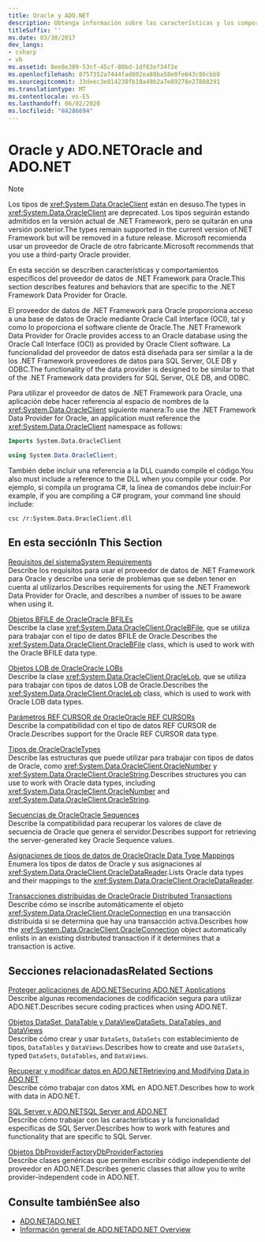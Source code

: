 ```yaml
---
title: Oracle y ADO.NET
description: Obtenga información sobre las características y los comportamientos del proveedor de datos de .NET Framework para Oracle, que proporciona acceso a una base de datos de Oracle mediante la interfaz de llamada de Oracle.
titleSuffix: ''
ms.date: 03/30/2017
dev_langs:
- csharp
- vb
ms.assetid: 8ee8e389-53cf-45cf-80bd-1df63ef34f2e
ms.openlocfilehash: 8757352a7444fad802ea88ba58e0fe643c86cbb8
ms.sourcegitcommit: 33deec3e814238fb18a49b2a7e89278e27888291
ms.translationtype: MT
ms.contentlocale: es-ES
ms.lasthandoff: 06/02/2020
ms.locfileid: "84286694"
---
```

# <a name="oracle-and-adonet"></a><span data-ttu-id="b4fdf-103">Oracle y ADO.NET</span><span class="sxs-lookup"><span data-stu-id="b4fdf-103">Oracle and ADO.NET</span></span>
> [!NOTE]
> <span data-ttu-id="b4fdf-104">Los tipos de <xref:System.Data.OracleClient> están en desuso.</span><span class="sxs-lookup"><span data-stu-id="b4fdf-104">The types in <xref:System.Data.OracleClient> are deprecated.</span></span> <span data-ttu-id="b4fdf-105">Los tipos seguirán estando admitidos en la versión actual de .NET Framework, pero se quitarán en una versión posterior.</span><span class="sxs-lookup"><span data-stu-id="b4fdf-105">The types remain supported in the current version of.NET Framework but will be removed in a future release.</span></span> <span data-ttu-id="b4fdf-106">Microsoft recomienda usar un proveedor de Oracle de otro fabricante.</span><span class="sxs-lookup"><span data-stu-id="b4fdf-106">Microsoft recommends that you use a third-party Oracle provider.</span></span>  
  
 <span data-ttu-id="b4fdf-107">En esta sección se describen características y comportamientos específicos del proveedor de datos de .NET Framework para Oracle.</span><span class="sxs-lookup"><span data-stu-id="b4fdf-107">This section describes features and behaviors that are specific to the .NET Framework Data Provider for Oracle.</span></span>  
  
 <span data-ttu-id="b4fdf-108">El proveedor de datos de .NET Framework para Oracle proporciona acceso a una base de datos de Oracle mediante Oracle Call Interface (OCI), tal y como lo proporciona el software cliente de Oracle.</span><span class="sxs-lookup"><span data-stu-id="b4fdf-108">The .NET Framework Data Provider for Oracle provides access to an Oracle database using the Oracle Call Interface (OCI) as provided by Oracle Client software.</span></span> <span data-ttu-id="b4fdf-109">La funcionalidad del proveedor de datos está diseñada para ser similar a la de los .NET Framework proveedores de datos para SQL Server, OLE DB y ODBC.</span><span class="sxs-lookup"><span data-stu-id="b4fdf-109">The functionality of the data provider is designed to be similar to that of the .NET Framework data providers for SQL Server, OLE DB, and ODBC.</span></span>  
  
 <span data-ttu-id="b4fdf-110">Para utilizar el proveedor de datos de .NET Framework para Oracle, una aplicación debe hacer referencia al espacio de nombres de la <xref:System.Data.OracleClient> siguiente manera:</span><span class="sxs-lookup"><span data-stu-id="b4fdf-110">To use the .NET Framework Data Provider for Oracle, an application must reference the <xref:System.Data.OracleClient> namespace as follows:</span></span>  
  
```vb  
Imports System.Data.OracleClient  
```  
  
```csharp  
using System.Data.OracleClient;  
```  
  
 <span data-ttu-id="b4fdf-111">También debe incluir una referencia a la DLL cuando compile el código.</span><span class="sxs-lookup"><span data-stu-id="b4fdf-111">You also must include a reference to the DLL when you compile your code.</span></span> <span data-ttu-id="b4fdf-112">Por ejemplo, si compila un programa C#, la línea de comandos debe incluir:</span><span class="sxs-lookup"><span data-stu-id="b4fdf-112">For example, if you are compiling a C# program, your command line should include:</span></span>  
  
```console
csc /r:System.Data.OracleClient.dll  
```  
  
## <a name="in-this-section"></a><span data-ttu-id="b4fdf-113">En esta sección</span><span class="sxs-lookup"><span data-stu-id="b4fdf-113">In This Section</span></span>  
 [<span data-ttu-id="b4fdf-114">Requisitos del sistema</span><span class="sxs-lookup"><span data-stu-id="b4fdf-114">System Requirements</span></span>](system-requirements-for-the-dotnet-data-provider-for-oracle.md)  
 <span data-ttu-id="b4fdf-115">Describe los requisitos para usar el proveedor de datos de .NET Framework para Oracle y describe una serie de problemas que se deben tener en cuenta al utilizarlos.</span><span class="sxs-lookup"><span data-stu-id="b4fdf-115">Describes requirements for using the .NET Framework Data Provider for Oracle, and describes a number of issues to be aware when using it.</span></span>  
  
 [<span data-ttu-id="b4fdf-116">Objetos BFILE de Oracle</span><span class="sxs-lookup"><span data-stu-id="b4fdf-116">Oracle BFILEs</span></span>](oracle-bfiles.md)  
 <span data-ttu-id="b4fdf-117">Describe la clase <xref:System.Data.OracleClient.OracleBFile>, que se utiliza para trabajar con el tipo de datos BFILE de Oracle.</span><span class="sxs-lookup"><span data-stu-id="b4fdf-117">Describes the <xref:System.Data.OracleClient.OracleBFile> class, which is used to work with the Oracle BFILE data type.</span></span>  
  
 [<span data-ttu-id="b4fdf-118">Objetos LOB de Oracle</span><span class="sxs-lookup"><span data-stu-id="b4fdf-118">Oracle LOBs</span></span>](oracle-lobs.md)  
 <span data-ttu-id="b4fdf-119">Describe la clase <xref:System.Data.OracleClient.OracleLob>, que se utiliza para trabajar con tipos de datos LOB de Oracle.</span><span class="sxs-lookup"><span data-stu-id="b4fdf-119">Describes the <xref:System.Data.OracleClient.OracleLob> class, which is used to work with Oracle LOB data types.</span></span>  
  
 [<span data-ttu-id="b4fdf-120">Parámetros REF CURSOR de Oracle</span><span class="sxs-lookup"><span data-stu-id="b4fdf-120">Oracle REF CURSORs</span></span>](oracle-ref-cursors.md)  
 <span data-ttu-id="b4fdf-121">Describe la compatibilidad con el tipo de datos REF CURSOR de Oracle.</span><span class="sxs-lookup"><span data-stu-id="b4fdf-121">Describes support for the Oracle REF CURSOR data type.</span></span>  
  
 [<span data-ttu-id="b4fdf-122">Tipos de Oracle</span><span class="sxs-lookup"><span data-stu-id="b4fdf-122">OracleTypes</span></span>](oracletypes.md)  
 <span data-ttu-id="b4fdf-123">Describe las estructuras que puede utilizar para trabajar con tipos de datos de Oracle, como <xref:System.Data.OracleClient.OracleNumber> y <xref:System.Data.OracleClient.OracleString>.</span><span class="sxs-lookup"><span data-stu-id="b4fdf-123">Describes structures you can use to work with Oracle data types, including <xref:System.Data.OracleClient.OracleNumber> and <xref:System.Data.OracleClient.OracleString>.</span></span>  
  
 [<span data-ttu-id="b4fdf-124">Secuencias de Oracle</span><span class="sxs-lookup"><span data-stu-id="b4fdf-124">Oracle Sequences</span></span>](oracle-sequences.md)  
 <span data-ttu-id="b4fdf-125">Describe la compatibilidad para recuperar los valores de clave de secuencia de Oracle que genera el servidor.</span><span class="sxs-lookup"><span data-stu-id="b4fdf-125">Describes support for retrieving the server-generated key Oracle Sequence values.</span></span>  
  
 [<span data-ttu-id="b4fdf-126">Asignaciones de tipos de datos de Oracle</span><span class="sxs-lookup"><span data-stu-id="b4fdf-126">Oracle Data Type Mappings</span></span>](oracle-data-type-mappings.md)  
 <span data-ttu-id="b4fdf-127">Enumera los tipos de datos de Oracle y sus asignaciones al <xref:System.Data.OracleClient.OracleDataReader>.</span><span class="sxs-lookup"><span data-stu-id="b4fdf-127">Lists Oracle data types and their mappings to the <xref:System.Data.OracleClient.OracleDataReader>.</span></span>  
  
 [<span data-ttu-id="b4fdf-128">Transacciones distribuidas de Oracle</span><span class="sxs-lookup"><span data-stu-id="b4fdf-128">Oracle Distributed Transactions</span></span>](oracle-distributed-transactions.md)  
 <span data-ttu-id="b4fdf-129">Describe cómo se inscribe automáticamente el objeto <xref:System.Data.OracleClient.OracleConnection> en una transacción distribuida si se determina que hay una transacción activa.</span><span class="sxs-lookup"><span data-stu-id="b4fdf-129">Describes how the <xref:System.Data.OracleClient.OracleConnection> object automatically enlists in an existing distributed transaction if it determines that a transaction is active.</span></span>  
  
## <a name="related-sections"></a><span data-ttu-id="b4fdf-130">Secciones relacionadas</span><span class="sxs-lookup"><span data-stu-id="b4fdf-130">Related Sections</span></span>  
 [<span data-ttu-id="b4fdf-131">Proteger aplicaciones de ADO.NET</span><span class="sxs-lookup"><span data-stu-id="b4fdf-131">Securing ADO.NET Applications</span></span>](securing-ado-net-applications.md)  
 <span data-ttu-id="b4fdf-132">Describe algunas recomendaciones de codificación segura para utilizar ADO.NET.</span><span class="sxs-lookup"><span data-stu-id="b4fdf-132">Describes secure coding practices when using ADO.NET.</span></span>  
  
 [<span data-ttu-id="b4fdf-133">Objetos DataSet, DataTable y DataView</span><span class="sxs-lookup"><span data-stu-id="b4fdf-133">DataSets, DataTables, and DataViews</span></span>](./dataset-datatable-dataview/index.md)  
 <span data-ttu-id="b4fdf-134">Describe cómo crear y usar `DataSets`, `DataSets` con establecimiento de tipos, `DataTables` y `DataViews`.</span><span class="sxs-lookup"><span data-stu-id="b4fdf-134">Describes how to create and use `DataSets`, typed `DataSets`, `DataTables`, and `DataViews`.</span></span>  
  
 [<span data-ttu-id="b4fdf-135">Recuperar y modificar datos en ADO.NET</span><span class="sxs-lookup"><span data-stu-id="b4fdf-135">Retrieving and Modifying Data in ADO.NET</span></span>](retrieving-and-modifying-data.md)  
 <span data-ttu-id="b4fdf-136">Describe cómo trabajar con datos XML en ADO.NET.</span><span class="sxs-lookup"><span data-stu-id="b4fdf-136">Describes how to work with data in ADO.NET.</span></span>  
  
 [<span data-ttu-id="b4fdf-137">SQL Server y ADO.NET</span><span class="sxs-lookup"><span data-stu-id="b4fdf-137">SQL Server and ADO.NET</span></span>](./sql/index.md)  
 <span data-ttu-id="b4fdf-138">Describe cómo trabajar con las características y la funcionalidad específicas de SQL Server.</span><span class="sxs-lookup"><span data-stu-id="b4fdf-138">Describes how to work with features and functionality that are specific to SQL Server.</span></span>  
  
 [<span data-ttu-id="b4fdf-139">Objetos DbProviderFactory</span><span class="sxs-lookup"><span data-stu-id="b4fdf-139">DbProviderFactories</span></span>](dbproviderfactories.md)  
 <span data-ttu-id="b4fdf-140">Describe clases genéricas que permiten escribir código independiente del proveedor en ADO.NET.</span><span class="sxs-lookup"><span data-stu-id="b4fdf-140">Describes generic classes that allow you to write provider-independent code in ADO.NET.</span></span>  
  
## <a name="see-also"></a><span data-ttu-id="b4fdf-141">Consulte también</span><span class="sxs-lookup"><span data-stu-id="b4fdf-141">See also</span></span>

- [<span data-ttu-id="b4fdf-142">ADO.NET</span><span class="sxs-lookup"><span data-stu-id="b4fdf-142">ADO.NET</span></span>](index.md)
- [<span data-ttu-id="b4fdf-143">Información general de ADO.NET</span><span class="sxs-lookup"><span data-stu-id="b4fdf-143">ADO.NET Overview</span></span>](ado-net-overview.md)
